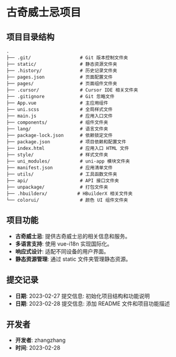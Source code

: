 # 古奇威士忌项目

## 项目目录结构

```
.
├── .git/                  # Git 版本控制文件夹
├── static/                # 静态资源文件夹
├── .history/              # 历史记录文件夹
├── pages.json             # 页面配置文件
├── pages/                 # 页面组件文件夹
├── .cursor/               # Cursor IDE 相关文件夹
├── .gitignore             # Git 忽略文件
├── App.vue                # 主应用组件
├── uni.scss               # 全局样式文件
├── main.js                # 应用入口文件
├── components/            # 组件文件夹
├── lang/                  # 语言文件夹
├── package-lock.json      # 依赖锁定文件
├── package.json           # 项目依赖和配置文件
├── index.html             # 应用入口 HTML 文件
├── style/                 # 样式文件夹
├── uni_modules/           # uni-app 模块文件夹
├── manifest.json          # 应用清单文件
├── utils/                 # 工具函数文件夹
├── api/                   # API 接口文件夹
├── unpackage/             # 打包文件夹
├── .hbuilderx/           # HBuilderX 相关文件夹
└── colorui/               # 颜色 UI 组件文件夹
```

## 项目功能

- **古奇威士忌**: 提供古奇威士忌的相关信息和服务。
- **多语言支持**: 使用 vue-i18n 实现国际化。
- **响应式设计**: 适配不同设备的用户界面。
- **静态资源管理**: 通过 static 文件夹管理静态资源。

## 提交记录

- **日期**: 2023-02-27  提交信息: 初始化项目结构和功能说明
- **日期**: 2023-02-28  提交信息: 添加 README 文件和项目功能描述

## 开发者

- **开发者**: zhangzhang
- **时间**: 2023-02-28 